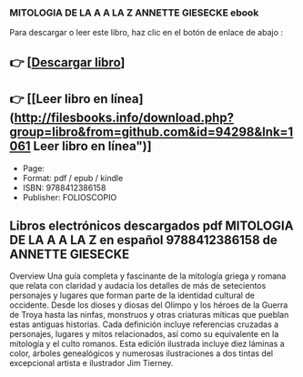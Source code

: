 ### MITOLOGIA DE LA A A LA Z ANNETTE GIESECKE ebook

Para descargar o leer este libro, haz clic en el botón de enlace de abajo :

## 👉  [**[Descargar libro](http://filesbooks.info/download.php?group=libro&from=github.com&id=94298&lnk=1061 "Descargar libro")**]

## 👉  [**[Leer libro en línea](http://filesbooks.info/download.php?group=libro&from=github.com&id=94298&lnk=1061 Leer libro en línea")**]




* Page: 
* Format: pdf / epub / kindle
* ISBN: 9788412386158
* Publisher: FOLIOSCOPIO

## Libros electrónicos descargados pdf MITOLOGIA DE LA A A LA Z  en español 9788412386158 de ANNETTE GIESECKE

Overview
Una guía completa y fascinante de la mitología griega y romana que relata con claridad y audacia los detalles de más de setecientos personajes y lugares que forman parte de la identidad cultural de occidente. Desde los dioses y diosas del Olimpo y los héroes de la Guerra de Troya hasta las ninfas, monstruos y otras criaturas míticas que pueblan estas antiguas historias. Cada definición incluye referencias cruzadas a personajes, lugares y mitos relacionados, así como su equivalente en la mitología y el culto romanos. Esta edición ilustrada incluye diez láminas a color, árboles genealógicos y numerosas ilustraciones a dos tintas del excepcional artista e ilustrador Jim Tierney.




